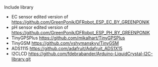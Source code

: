 Include library
- EC sensor edited version of https://github.com/GreenPonik/DFRobot_ESP_EC_BY_GREENPONIK
- pH sensor edited version of https://github.com/GreenPonik/DFRobot_ESP_PH_BY_GREENPONIK
- TinyGPSPlus https://github.com/mikalhart/TinyGPSPlus
- TinyGSM https://github.com/vshymanskyy/TinyGSM
- ADS1115 https://github.com/adafruit/Adafruit_ADS1X15
- I2CLCD https://github.com/fdebrabander/Arduino-LiquidCrystal-I2C-library.git 
